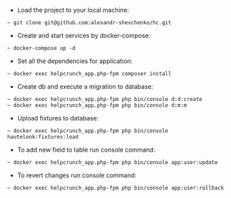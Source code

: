 - Load the project to your local machine:
```
~ git clone git@github.com:alexandr-shevchenko/hc.git
```

- Create and start services by docker-compose:
```
~ docker-compose up -d
```

- Set all the dependencies for application:
```
~ docker exec helpcrunch_app.php-fpm composer install
```

- Create db and execute a migration to database:
```
~ docker exec helpcrunch_app.php-fpm php bin/console d:d:create
~ docker exec helpcrunch_app.php-fpm php bin/console d:m:m
```

- Upload fixtures to database:
```
~ docker exec helpcrunch_app.php-fpm php bin/console hautelook:fixtures:load
```

- To add new field to table run console command:
```
~ docker exec helpcrunch_app.php-fpm php bin/console app:user:update
```

- To revert changes run console command:
```
~ docker exec helpcrunch_app.php-fpm php bin/console app:user:rollback
```
